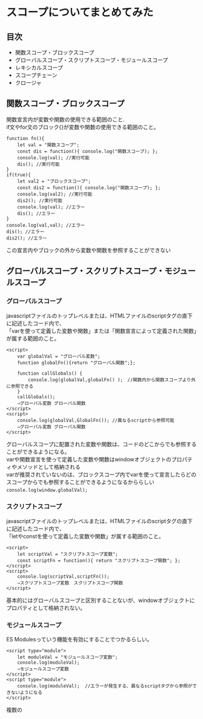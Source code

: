 # スコープについてまとめてみた

## 目次
- 関数スコープ・ブロックスコープ
- グローバルスコープ・スクリプトスコープ・モジュールスコープ
- レキシカルスコープ
- スコープチェーン
- クロージャ

## 関数スコープ・ブロックスコープ
関数宣言内が変数や関数の使用できる範囲のこと.  
if文やfor文のブロック{}が変数や関数の使用できる範囲のこと。  
```
function fn(){
    let val = "関数スコープ";
    const dis = function(){ console.log("関数スコープ); };
    console.log(val); //実行可能
    dis(); //実行可能
}
if(true){
    let val2 = "ブロックスコープ";
    const dis2 = function(){ console.log("関数スコープ); };
    console.log(val2); //実行可能
    dis2(); //実行可能
    console.log(val); //エラー
    dis(); //エラー
}
console.log(val,val); //エラー
dis(); //エラー
dis2(); //エラー
```
この宣言内やブロックの外から変数や関数を参照することができない

## グローバルスコープ・スクリプトスコープ・モジュールスコープ
### グローバルスコープ
javascriptファイルのトップレベルまたは、HTMLファイルのscriptタグの直下に記述したコード内で、  
「varを使って定義した変数や関数」または「関数宣言によって定義された関数」が属する範囲のこと。  
```
<script>
    var globalVal = "グローバル変数";
    function globalFn(){return "グローバル関数";};

    function callGlobals() {
        console.log(globalVal,globalFn() );　//関数内から関数スコープより外に参照できる
    }
    callGlobals();
    ⇒グローバル変数 グローバル関数
</script>
<script>
    console.log(globalVal,GlobalFn()); //異なるscriptから参照可能
    ⇒グローバル変数 グローバル関数
</script>
```
グローバルスコープに配置された変数や関数は、コードのどこからでも参照することができるようになる。  
varや関数宣言を使って定義した変数や関数はwindowオブジェクトのプロパティやメソッドとして格納される  
varが推奨されていないのは、ブロックスコープ内でvarを使って宣言したらどのスコープからでも参照することができるようになるかららしい  
`console.log(window.globalVal);`　　


### スクリプトスコープ
javascriptファイルのトップレベルまたは、HTMLファイルのscriptタグの直下に記述したコード内で、  
「letやconstを使って定義した変数や関数」が属する範囲のこと。
```
<script>
    let scriptVal = "スクリプトスコープ変数";
    const scriptFn = function(){ return "スクリプトスコープ関数"; };
</script>
<script>
    console.log(scriptVal,scriptFn());
    ⇒スクリプトスコープ変数　スクリプトスコープ関数
</script>
```
基本的にはグローバルスコープと区別することないが、windowオブジェクトにプロパティとして格納されない。

### モジュールスコープ
ES Modulesっていう機能を有効にすることでつかるらしい。
```
<script type="module">
    let moduleVal = "モジュールスコープ変数";
    console.log(moduleVal);
    ⇒モジュールスコープ変数
</script>
<script type="module">
    console.log(moduleVal);  //エラーが発生する、異なるscriptタグから参照ができないようになる
</script>
```
複数の<script>タグで囲んだものがあるとコードが競合したときに上書きされたりするから、このモジュールスコープを有効にすることで防げるってことかな。

## レキシカルスコープ
これはJavaとかでも同じ感じで、ブロックスコープとかの中の実行文で外で宣言している変数や関数を使っていいよってやつ。  
スコープの外にある関数の中で宣言している変数や関数は使えない。

## スコープチェーン
一致する変数を段階的にスコープの外に探しに行く感じの挙動って感じかな。  
同じスコープ内に指定した変数や関数がなかったら一つ外側のスコープを探す。  
そこにもなかったらさらに一つ外側のスコープに探しに行く。最終的にグローバルスコープまで探しに行ける。  
同じところに同じ名前があった場合、varや関数宣言したやつとconstやletで宣言したやつで比較したら、letやconstはスクリプトスコープでグローバルスコープより一つ内側だからそっちが優先される。

## クロージャ
ちょっと難しいけど、引数として渡した値を保持し続けることらしい。  
一つの関数宣言をしたやつを使って動的に新しい関数を作れったりできる。なんかインスタンス的な感じ親クラスに引数を渡してそれ使わせて新しい子クラス作るみたいな感じがした。  
もっと詳しくやってみてもいいかも
